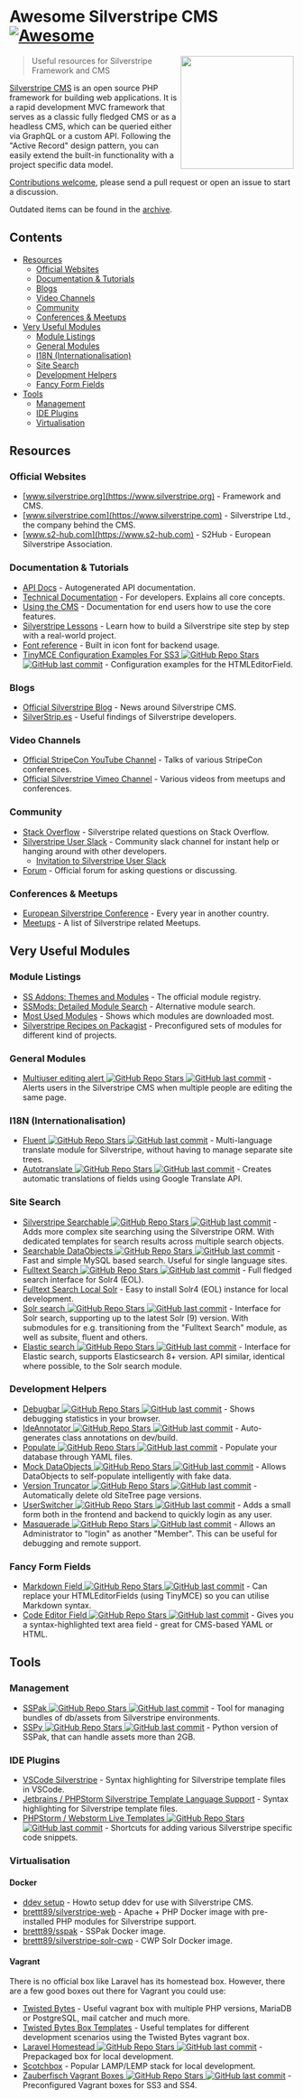 # Awesome Silverstripe CMS [![Awesome](https://awesome.re/badge.svg)](https://awesome.re)
<!--lint ignore double-link-->
[<img src="https://github.com/wernerkrauss/awesome-silverstripe-cms/raw/main/images/logo-silverstripe-cms.png" align="right" width="200">](https://www.silverstripe.org/)

> Useful resources for Silverstripe Framework and CMS
<!--lint ignore double-link-->
[Silverstripe CMS](https://www.silverstripe.org) is an open source PHP framework for building web applications. It is a rapid development MVC framework that serves as a classic fully fledged CMS or as a headless CMS, which can be queried either via GraphQL or a custom API.
Following the "Active Record" design pattern, you can easily extend the built-in functionality with a project specific data model.

[Contributions welcome](CONTRIBUTING.md), please send a pull request or open an issue to start a discussion.

Outdated items can be found in the [archive](ARCHIVE.md).

## Contents
<!-- PLEASE USE `doctoc --maxlevel 3 README.md` TO KEEP THE TOC TO AN APPROPRIATE SIZE -->
<!-- START doctoc generated TOC please keep comment here to allow auto update -->
<!-- DON'T EDIT THIS SECTION, INSTEAD RE-RUN doctoc TO UPDATE -->


- [Resources](#resources)
  - [Official Websites](#official-websites)
  - [Documentation & Tutorials](#documentation--tutorials)
  - [Blogs](#blogs)
  - [Video Channels](#video-channels)
  - [Community](#community)
  - [Conferences & Meetups](#conferences--meetups)
- [Very Useful Modules](#very-useful-modules)
  - [Module Listings](#module-listings)
  - [General Modules](#general-modules)
  - [I18N (Internationalisation)](#i18n-internationalisation)
  - [Site Search](#site-search)
  - [Development Helpers](#development-helpers)
  - [Fancy Form Fields](#fancy-form-fields)
- [Tools](#tools)
  - [Management](#management)
  - [IDE Plugins](#ide-plugins)
  - [Virtualisation](#virtualisation)

<!-- END doctoc generated TOC please keep comment here to allow auto update -->

## Resources
### Official Websites
<!--lint ignore double-link-->
- [www.silverstripe.org](https://www.silverstripe.org) - Framework and CMS.
- [www.silverstripe.com](https://www.silverstripe.com) - Silverstripe Ltd., the company behind the CMS.
- [www.s2-hub.com](https://www.s2-hub.com) - S2Hub - European Silverstripe Association.

### Documentation & Tutorials
- [API Docs](http://api.silverstripe.org/) - Autogenerated API documentation.
- [Technical Documentation](http://doc.silverstripe.org/framework/en/) - For developers. Explains all core concepts.
- [Using the CMS](http://userhelp.silverstripe.org/) - Documentation for end users how to use the core features.
- [Silverstripe Lessons](https://www.silverstripe.org/learn/lessons/) - Learn how to build a Silverstripe site step by step with a real-world project.
- [Font reference](https://silverstripe-fonts.dorset-digital.net/) - Built in icon font for backend usage.
- [TinyMCE Configuration Examples For SS3 ![GitHub Repo Stars](https://img.shields.io/github/stars/jonom/silverstripe-tinytidy) ![GitHub last commit](https://img.shields.io/github/last-commit/jonom/silverstripe-tinytidy)](https://github.com/jonom/silverstripe-tinytidy) - Configuration examples for the HTMLEditorField.


### Blogs
- [Official Silverstripe Blog](https://www.silverstripe.org/blog/) - News around Silverstripe CMS.
- [SilverStrip.es](http://www.silverstrip.es) - Useful findings of Silverstripe developers.

### Video Channels
- [Official StripeCon YouTube Channel](https://www.youtube.com/channel/UC38vU3H_UrdGFnc3vTJiORA) - Talks of various StripeCon conferences.
- [Official Silverstripe Vimeo Channel](https://vimeo.com/silverstripe) - Various videos from meetups and conferences.

### Community
- [Stack Overflow](https://stackoverflow.com/questions/tagged/silverstripe) - Silverstripe related questions on Stack Overflow.
- [Silverstripe User Slack](https://silverstripe-users.slack.com/) - Community slack channel for instant help or hanging around with other developers.
  - [Invitation to Silverstripe User Slack](https://www.silverstripe.org/community/slack-signup)
- [Forum](https://forum.silverstripe.org/) - Official forum for asking questions or discussing.

### Conferences & Meetups
- [European Silverstripe Conference](https://www.stripecon.eu) - Every year in another country.
- [Meetups](https://www.meetup.com/topics/silverstripe/all/) - A list of Silverstripe related Meetups.

## Very Useful Modules
### Module Listings
- [SS Addons: Themes and Modules](https://addons.silverstripe.org) - The official module registry.
- [SSMods: Detailed Module Search](http://ssmods.com) - Alternative module search.
- [Most Used Modules](https://addons.silverstripe.org/add-ons?sort=relative) - Shows which modules are downloaded most.
- [Silverstripe Recipes on Packagist](https://packagist.org/packages/silverstripe/recipe-plugin/dependents) - Preconfigured sets of modules for different kind of projects.

### General Modules
- [Multiuser editing alert ![GitHub Repo Stars](https://img.shields.io/github/stars/silverstripe/silverstripe-multiuser-editing-alert) ![GitHub last commit](https://img.shields.io/github/last-commit/silverstripe/silverstripe-multiuser-editing-alert)](https://github.com/silverstripe/silverstripe-multiuser-editing-alert) -  Alerts users in the Silverstripe CMS when multiple people are editing the same page.

### I18N (Internationalisation)
- [Fluent ![GitHub Repo Stars](https://img.shields.io/github/stars/tractorcow-farm/silverstripe-fluent) ![GitHub last commit](https://img.shields.io/github/last-commit/tractorcow-farm/silverstripe-fluent)](https://github.com/tractorcow-farm/silverstripe-fluent) - Multi-language translate module for Silverstripe, without having to manage separate site trees.
- [Autotranslate ![GitHub Repo Stars](https://img.shields.io/github/stars/bratiask/silverstripe-autotranslate) ![GitHub last commit](https://img.shields.io/github/last-commit/bratiask/silverstripe-autotranslate)](https://github.com/bratiask/silverstripe-autotranslate) -  Creates automatic translations of fields using Google Translate API.

### Site Search 
- [Silverstripe Searchable ![GitHub Repo Stars](https://img.shields.io/github/stars/i-lateral/silverstripe-searchable) ![GitHub last commit](https://img.shields.io/github/last-commit/i-lateral/silverstripe-searchable)](https://github.com/i-lateral/silverstripe-searchable) - Adds more complex site searching using the Silverstripe ORM. With dedicated templates for search results across multiple search objects.
- [Searchable DataObjects ![GitHub Repo Stars](https://img.shields.io/github/stars/g4b0/silverstripe-searchable-dataobjects) ![GitHub last commit](https://img.shields.io/github/last-commit/g4b0/silverstripe-searchable-dataobjects)](https://github.com/g4b0/silverstripe-searchable-dataobjects) - Fast and simple MySQL based search. Useful for single language sites.
- [Fulltext Search ![GitHub Repo Stars](https://img.shields.io/github/stars/silverstripe/silverstripe-fulltextsearch) ![GitHub last commit](https://img.shields.io/github/last-commit/silverstripe/silverstripe-fulltextsearch)](https://github.com/silverstripe/silverstripe-fulltextsearch) - Full fledged search interface for Solr4 (EOL).
- [Fulltext Search Local Solr](https://addons.silverstripe.org/add-ons/silverstripe/fulltextsearch-localsolr) - Easy to install Solr4 (EOL) instance for local development.
- [Solr search ![GitHub Repo Stars](https://img.shields.io/github/stars/firesphere/silverstripe-solr-search) ![GitHub last commit](https://img.shields.io/github/last-commit/firesphere/silverstripe-solr-search)](https://github.com/firesphere/silverstripe-solr-search) - Interface for Solr search, supporting up to the latest Solr (9) version. With submodules for e.g. transitioning from the "Fulltext Search" module, as well as subsite, fluent and others.
- [Elastic search ![GitHub Repo Stars](https://img.shields.io/github/stars/firesphere/silverstripe-elastic) ![GitHub last commit](https://img.shields.io/github/last-commit/firesphere/silverstripe-elastic)](https://github.com/firesphere/silverstripe-elastic) - Interface for Elastic search, supports Elasticsearch 8+ version. API similar, identical where possible, to the Solr search module.

### Development Helpers
- [Debugbar ![GitHub Repo Stars](https://img.shields.io/github/stars/lekoala/silverstripe-debugbar) ![GitHub last commit](https://img.shields.io/github/last-commit/lekoala/silverstripe-debugbar)](https://github.com/lekoala/silverstripe-debugbar/) -  Shows debugging statistics in your browser.
- [IdeAnnotator ![GitHub Repo Stars](https://img.shields.io/github/stars/silverleague/silverstripe-ideannotator) ![GitHub last commit](https://img.shields.io/github/last-commit/silverleague/silverstripe-ideannotator)](https://github.com/silverleague/silverstripe-ideannotator) -  Auto-generates class annotations on dev/build.
- [Populate ![GitHub Repo Stars](https://img.shields.io/github/stars/dnadesign/silverstripe-populate) ![GitHub last commit](https://img.shields.io/github/last-commit/dnadesign/silverstripe-populate)](https://github.com/dnadesign/silverstripe-populate) -  Populate your database through YAML files.
- [Mock DataObjects ![GitHub Repo Stars](https://img.shields.io/github/stars/unclecheese/silverstripe-mock-dataobjects) ![GitHub last commit](https://img.shields.io/github/last-commit/unclecheese/silverstripe-mock-dataobjects)](https://github.com/unclecheese/silverstripe-mock-dataobjects) -  Allows DataObjects to self-populate intelligently with fake data.
- [Version Truncator ![GitHub Repo Stars](https://img.shields.io/github/stars/axllent/silverstripe-version-truncator) ![GitHub last commit](https://img.shields.io/github/last-commit/axllent/silverstripe-version-truncator)](https://github.com/axllent/silverstripe-version-truncator) - Automatically delete old SiteTree page versions.
- [UserSwitcher ![GitHub Repo Stars](https://img.shields.io/github/stars/sheadawson/silverstripe-userswitcher) ![GitHub last commit](https://img.shields.io/github/last-commit/sheadawson/silverstripe-userswitcher)](https://github.com/sheadawson/silverstripe-userswitcher) - Adds a small form both in the frontend and backend to quickly login as any user.
- [Masquerade ![GitHub Repo Stars](https://img.shields.io/github/stars/dhensby/silverstripe-masquerade) ![GitHub last commit](https://img.shields.io/github/last-commit/dhensby/silverstripe-masquerade)](https://github.com/dhensby/silverstripe-masquerade) -  Allows an Administrator to "login" as another "Member". This can be useful for debugging and remote support.

### Fancy Form Fields
- [Markdown Field ![GitHub Repo Stars](https://img.shields.io/github/stars/Silverstripers/markdownfield) ![GitHub last commit](https://img.shields.io/github/last-commit/Silverstripers/markdownfield)](https://github.com/Silverstripers/markdownfield) -  Can replace your HTMLEditorFields (using TinyMCE) so you can utilise Markdown syntax.
- [Code Editor Field ![GitHub Repo Stars](https://img.shields.io/github/stars/nathancox/silverstripe-codeeditorfield) ![GitHub last commit](https://img.shields.io/github/last-commit/nathancox/silverstripe-codeeditorfield)](https://github.com/nathancox/silverstripe-codeeditorfield) -  Gives you a syntax-highlighted text area field - great for CMS-based YAML or HTML.

## Tools
### Management
- [SSPak ![GitHub Repo Stars](https://img.shields.io/github/stars/silverstripe/sspak) ![GitHub last commit](https://img.shields.io/github/last-commit/silverstripe/sspak)](https://github.com/silverstripe/sspak) - Tool for managing bundles of db/assets from Silverstripe environments.
- [SSPy ![GitHub Repo Stars](https://img.shields.io/github/stars/Firesphere/silverstripe-sspy) ![GitHub last commit](https://img.shields.io/github/last-commit/Firesphere/silverstripe-sspy)](https://github.com/Firesphere/silverstripe-sspy) - Python version of SSPak, that can handle assets more than 2GB.

### IDE Plugins
- [VSCode Silverstripe](https://marketplace.visualstudio.com/items?itemName=adrian.silverstripe) - Syntax highlighting for Silverstripe template files in VSCode.
- [Jetbrains / PHPStorm Silverstripe Template Language Support](https://plugins.jetbrains.com/plugin/17014-silverstripe-template-language-support) - Syntax highlighting for Silverstripe template files.
- [PHPStorm / Webstorm Live Templates ![GitHub Repo Stars](https://img.shields.io/github/stars/northcreation-agency/silverstripe-php-web-storm-live-templates) ![GitHub last commit](https://img.shields.io/github/last-commit/northcreation-agency/silverstripe-php-web-storm-live-templates)](https://github.com/northcreation-agency/silverstripe-php-web-storm-live-templates) - Shortcuts for adding various Silverstripe specific code snippets.

### Virtualisation

#### Docker
- [ddev setup](https://firesphere.dev/articles/ddevelopment-environment/) - Howto setup ddev for use with Silverstripe CMS.
- [brettt89/silverstripe-web](https://hub.docker.com/r/brettt89/silverstripe-web) -  Apache + PHP Docker image with pre-installed PHP modules for Silverstripe support.
- [brettt89/sspak](https://hub.docker.com/r/brettt89/sspak) -  SSPak Docker image.
- [brettt89/silverstripe-solr-cwp](https://hub.docker.com/r/brettt89/silverstripe-solr-cwp) -  CWP Solr Docker image.

#### Vagrant
There is no official box like Laravel has its homestead box. However, there are a few good boxes out there for Vagrant you could use:
- [Twisted Bytes](https://www.twistedbytes.nl/en/blog/php-vagrant-box/) - Useful vagrant box with multiple PHP versions, MariaDB or PostgreSQL, mail catcher and much more.
- [Twisted Bytes Box Templates](https://derkbox.com) - Useful templates for different development scenarios using the Twisted Bytes vagrant box.
- [Laravel Homestead ![GitHub Repo Stars](https://img.shields.io/github/stars/laravel/homestead) ![GitHub last commit](https://img.shields.io/github/last-commit/laravel/homestead)](https://github.com/laravel/homestead) - Prepackaged box for local development.
- [Scotchbox](https://box.scotch.io) - Popular LAMP/LEMP stack for local development.
- [Zauberfisch Vagrant Boxes ![GitHub Repo Stars](https://img.shields.io/github/stars/Zauberfisch/vagrant-boxes) ![GitHub last commit](https://img.shields.io/github/last-commit/Zauberfisch/vagrant-boxes)](https://github.com/Zauberfisch/vagrant-boxes) -  Preconfigured Vagrant boxes for SS3 and SS4.


